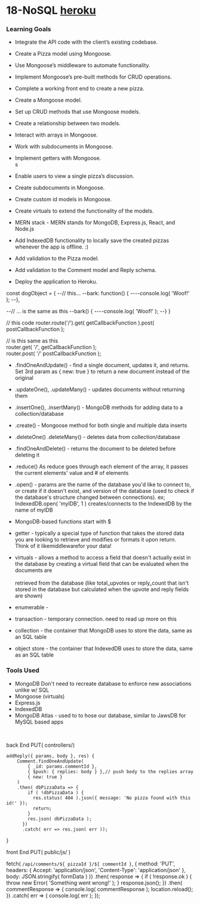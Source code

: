 # 18-NoSQL [heroku](https://ancient-hollows-40901.herokuapp.com/)

### Learning Goals
- Integrate the API code with the client’s existing codebase.</br>
- Create a Pizza model using Mongoose.</br>
- Use Mongoose’s middleware to automate functionality.</br>
- Implement Mongoose’s pre-built methods for CRUD operations.</br>
- Complete a working front end to create a new pizza.</br>

- Create a Mongoose model.</br>
- Set up CRUD methods that use Mongoose models.</br>
- Create a relationship between two models.</br>
- Interact with arrays in Mongoose.</br>
- Work with subdocuments in Mongoose.</br>
- Implement getters with Mongoose.</br>s

- Enable users to view a single pizza’s discussion.
- Create subdocuments in Mongoose.
- Create custom id models in Mongoose.
- Create virtuals to extend the functionality of the models.
- MERN stack - MERN stands for MongoDB, Express.js, React, and Node.js

- Add IndexedDB functionality to locally save the created pizzas whenever the app is offline. :)

- Add validation to the Pizza model.
- Add validation to the Comment model and Reply schema.
- Deploy the application to Heroku.
<!-- ******************************************************************************************************************* -->
const dogObject = {
--// this...
--bark: function() {
----console.log( 'Woof!' );
--},

--// ... is the same as this
--bark() {
----console.log( 'Woof!' );
--}
}
<!-- ******************************************************************************************************************* -->
// this code
router.route('/').get( getCallbackFunction ).post( postCallbackFunction );

// is this same as this</br>
router.get( '/', getCallbackFunction );</br>
router.post( '/' postCallbackFunction );</br>
<!-- ******************************************************************************************************************* -->

- .findOneAndUpdate() - find a single document, updates it, and returns. Set 3rd param as { new: true } to return a new document instead of the original</br>

- .updateOne(), .updateMany() - updates documents without returning them</br>

- .insertOne(), .insertMany() - MongoDB methods for adding data to a collection/database</br>

- .create() - Mongoose method for both single and multiple data inserts</br>

- .deleteOne() .deleteMany() - deletes data from collection/database</br>

- .findOneAndDelete() - returns the document to be deleted before deleting it</br>

- .reduce() As reduce goes through each element of the array, it passes the current elements' value and # of elements</br>

- .open() - params are the name of the database you'd like to connect to, or create if it doesn't exist, and version of the 
            database (used to check if the database's structure changed between connections). 
            ex; IndexedDB.open( 'myIDB', 1 ) creates/connects to the IndexedDB by the name of myIDB

- MongoDB-based functions start with $</br>

- getter - typically a special type of function that takes the stored data you are looking to retrieve and modifies or formats it upon return.</br> 
           Think of it likemiddlewarefor your data!</br>

- virtuals - allows a method to access a field that doesn't actually exist in the database by creating a virtual field that can be evaluated when the documents are </br>     
             retrieved from the database (like total_upvotes or reply_count that isn't stored in the database but calculated when the upvote and reply fields are shown)</br>

- enumerable -

- transaction - temporary connection. <!---->need to read up more on this<!---->

- collection - the container that MongoDB uses to store the data, same as an SQL table

- object store - the container that IndexedDB uses to store the data, same as an SQL table

<!-- ******************************************************************************************************************* -->
### Tools Used

- MongoDB Don't need to recreate database to enforce new associations unlike w/ SQL
- Mongoose (virtuals)
- Express.js
- IndexedDB
- MongoDB Atlas - used to to hose our database, similar to JawsDB for MySQL based apps


</br>

<!-- ******************************************************************************************************************* -->
back End PUT( controllers/) 

    addReply({ params, body }, res) {
        Comment.findOneAndUpdate(
            { _id: params.commentId },
            { $push: { replies: body } },// push body to the replies array
            { new: true }
        )
        .then( dbPizzaData => {
            if ( !dbPizzaData ) {
              res.status( 404 ).json({ message: 'No pizza found with this id!' });
              return;
            }
            res.json( dbPizzaData );
          })
          .catch( err => res.json( err ));
}
<!-- ******************************************************************************************************************* -->
front End PUT( public/js/ )

fetch( `/api/comments/${ pizzaId }/${ commentId }`, {
    method: 'PUT',
    headers: {
      Accept: 'application/json',
      'Content-Type': 'application/json'
    },
    body: JSON.stringify( formData )
  })
    .then( response => {
      if ( !response.ok ) {
        throw new Error( 'Something went wrong!' );
      }
      response.json();
    })
    .then( commentResponse => {
      console.log( commentResponse );
      location.reload();
    })
    .catch( err => {
      console.log( err );
    });
<!-- ******************************************************************************************************************* -->